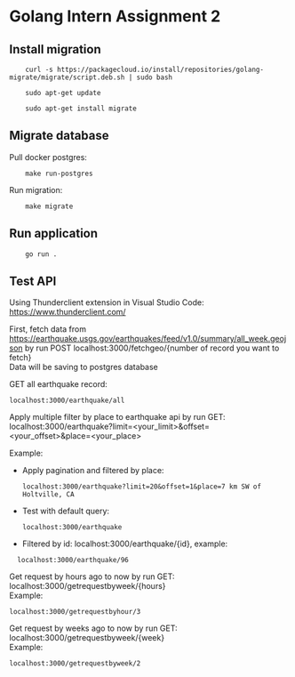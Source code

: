 # Golang Intern Assignment 2

## Install migration 
```
    curl -s https://packagecloud.io/install/repositories/golang-migrate/migrate/script.deb.sh | sudo bash
```

```
    sudo apt-get update
```
```
    sudo apt-get install migrate
```


## Migrate database
Pull docker postgres:
```
    make run-postgres
```

Run migration:
```
    make migrate
```

## Run application
```
    go run .
```

## Test API 
Using Thunderclient extension in Visual Studio Code: https://www.thunderclient.com/ <br>

First, fetch data from https://earthquake.usgs.gov/earthquakes/feed/v1.0/summary/all_week.geojson by run POST 
localhost:3000/fetchgeo/{number of record you want to fetch} <br>
Data will be saving to postgres database <br>

GET all earthquake record: 
```
localhost:3000/earthquake/all
```

Apply multiple filter by place to earthquake api by run GET: localhost:3000/earthquake?limit=<your_limit>&offset=<your_offset>&place=<your_place> <br>

Example: <br>
* Apply pagination and filtered by place:
  ```
  localhost:3000/earthquake?limit=20&offset=1&place=7 km SW of Holtville, CA
  ```
* Test with default query:
  ```
  localhost:3000/earthquake
  ```
* Filtered by id: localhost:3000/earthquake/{id}, example:
```
  localhost:3000/earthquake/96
```
Get request by hours ago to now by run GET: <br>
localhost:3000/getrequestbyweek/{hours}<br>
Example: 
```
localhost:3000/getrequestbyhour/3
```
Get request by weeks ago to now by run GET: <br>
localhost:3000/getrequestbyweek/{week}<br>
Example: 
```
localhost:3000/getrequestbyweek/2
```




